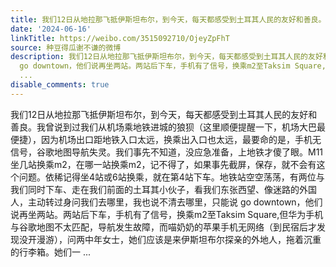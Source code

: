```yaml
---
title: 我们12日从地拉那飞抵伊斯坦布尔，到今天，每天都感受到土耳其人民的友好和善良。我曾说到过我们从机场乘地铁进城的狼狈（这里顺便提醒一下，机场大巴最便捷），...
date: '2024-06-16'
linkTitle: https://weibo.com/3515092710/OjeyZpFhT
source: 种豆得瓜谢不谦的微博
description: 我们12日从地拉那飞抵伊斯坦布尔，到今天，每天都感受到土耳其人民的友好和善良。我曾说到过我们从机场乘地铁进城的狼狈（这里顺便提醒一下，机场大巴最便捷），因为机场出口距地铁入口太远，换乘出入口也太远，最要命的是，手机无信号，谷歌地图导航失灵。我们事先不知道，没应急准备，上地铁才傻了眼。M11坐几站换乘m2，在哪一站换乘m2，记不得了，如果事先截屏，保存，就不会有这个问题。依稀记得坐4站或6站换乘，就在第4站下车。地铁站空空荡荡，有两位与我们同时下车、走在我们前面的土耳其小伙子，看我们东张西望、像迷路的外国人，主动转过身问我们去哪里，我也说不清去哪里，只能说
  go downtown，他们说再坐两站。两站后下车，手机有了信号，换乘m2至Taksim Square,但华为手机与谷歌地图不太匹配，导航发生故障，而喵奶奶的苹果手机无网络（到民宿后才发现没开漫游），问两中年女士，她们应该是来伊斯坦布尔探亲的外地人，拖着沉重的行李箱。她们一
  ...
disable_comments: true
---
```

我们12日从地拉那飞抵伊斯坦布尔，到今天，每天都感受到土耳其人民的友好和善良。我曾说到过我们从机场乘地铁进城的狼狈（这里顺便提醒一下，机场大巴最便捷），因为机场出口距地铁入口太远，换乘出入口也太远，最要命的是，手机无信号，谷歌地图导航失灵。我们事先不知道，没应急准备，上地铁才傻了眼。M11坐几站换乘m2，在哪一站换乘m2，记不得了，如果事先截屏，保存，就不会有这个问题。依稀记得坐4站或6站换乘，就在第4站下车。地铁站空空荡荡，有两位与我们同时下车、走在我们前面的土耳其小伙子，看我们东张西望、像迷路的外国人，主动转过身问我们去哪里，我也说不清去哪里，只能说 go downtown，他们说再坐两站。两站后下车，手机有了信号，换乘m2至Taksim Square,但华为手机与谷歌地图不太匹配，导航发生故障，而喵奶奶的苹果手机无网络（到民宿后才发现没开漫游），问两中年女士，她们应该是来伊斯坦布尔探亲的外地人，拖着沉重的行李箱。她们一 ...